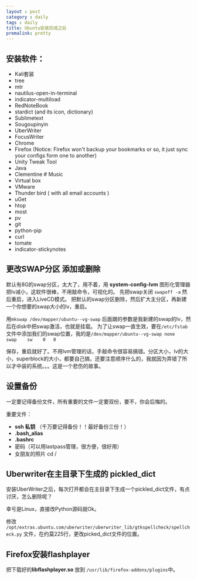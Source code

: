 ```yaml
---
layout : post
category : daily
tags : daily
title: Ubuntu安装完成之后
premalink: pretty
---
```


## 安装软件：
- Kali套装
- tree
- mtr
- nautilus-open-in-terminal
- indicator-multiload
- RedNoteBook
- stardict (and its icon, dictionary)
- Sublimetext
- Sougoupinyin
- UberWriter
- FocusWriter
- Chrome
- Firefox (Notice: Firefox won't backup your bookmarks or so, it just sync your configs form one to another)
- Unity Tweak Tool
- Java 
- Clementine # Music
- Virtual box
- VMware
- Thunder bird ( with all email accounts )
- uGet
- htop 
- most 
- pv
- git
- python-pip
- curl 
- tomate
- indicator-stickynotes


## 更改SWAP分区 添加或删除
默认有8G的swap分区，太大了，用不着，用 **system-config-lvm** 图形化管理器把lv减小，这软件很棒，不用敲命令，可视化的。
先把swap关闭 `swapoff -a` 然后重启，进入LiveCD模式。
把默认的swap分区删除，然后扩大主分区，再新建一个你想要的swap大小的lv，重启。

用`mkswap /dev/mapper/ubuntu--vg-swap` 后面跟的参数是我新建的swap的lv，然后在disk中把swap激活，也就是挂载。
为了让swap一直生效，要在`/etc/fstab`文件中添加我们的swap位置，我的是`/dev/mapper/ubuntu--vg-swap none    swap    sw    0   0
`

保存，重启就好了。不用lvm管理的话，手敲命令很容易搞错。分区大小，lv的大小，superblock的大小，都要自己搞，还要注意顺序什么的，我就因为弄错了所以才中装的系统。。。这是一个悲伤的故事。

## 设置备份
一定要记得备份文件，所有重要的文件一定要双份，要不，你会后悔的。

重要文件： 
- **ssh 私钥** （千万要记得备份！！最好备份三份！）
- **.bash_alias**
- **.bashrc**
- 密码（可以用lastpass管理，很方便，很好用）
- 女朋友的照片
cd /
## Uberwriter在主目录下生成的 pickled_dict
安装UberWriter之后，每次打开都会在主目录下生成一个pickled_dict文件，有点讨厌，怎么删除呢？

幸亏是Linux，直接改Python源码就Ok。

修改 `/opt/extras.ubuntu.com/uberwriter/uberwriter_lib/gtkspellcheck/spellcheck.py` 文件，在约莫225行，更改picked_dict文件的位置。

## Firefox安装flashplayer
把下载好的**libflashplayer.so** 放到 `/usr/lib/firefox-addons/plugins`中。

